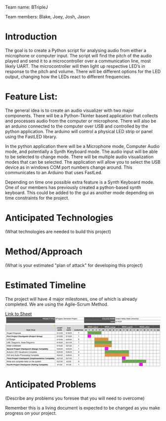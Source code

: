 Team name: BTripleJ 

Team members: Blake, Joey, Josh, Jason

# Introduction
The goal is to create a Python script for analysing audio from either a microphone or computer input. The script will find the pitch of the audio played and send it to a microcontroller over a communication line, most likely UART. The microcontroller will then light up respective LED’s in response to the pitch and volume. There will be different options for the LED output, changing how the LEDs react to different frequencies.

# Feature List:
The general idea is to create an audio visualizer with two major components. There will be a Python-Tkinter based application that collects and processes audio from the computer or microphone. There will also be an arduino connected to the computer over USB and controlled by the python application. The arduino will control a physical LED strip or panel using the FastLED library.

In the python application there will be a Microphone mode, Computer Audio mode, and potentially a Synth Keyboard mode. The audio input will be able to be selected to change mode. There will be multiple audio visualization modes that can be selected. The application will allow you to select the USB device as in windows COM port numbers change around. This communicates to an Arduino that uses FastLed. 

Depending on time one possible extra feature is a Synth Keyboard mode. One of our members has previously created a python-based synth keyboard. This could be added to the gui as another mode depending on time constraints for the project.

# Anticipated Technologies

(What technologies are needed to build this project)

# Method/Approach

(What is your estimated "plan of attack" for developing this project)

# Estimated Timeline
The project will have 4 major milestones, one of which is already completed. We are using the Agile-Scrum Method.

[Link to Sheet](https://docs.google.com/spreadsheets/d/1eZ33CW3As2u8aA7Ld-r0fqiov71TXy7yKgWPYP40Ih0/edit?usp=sharing)
![GANTT Chart](image.png)

# Anticipated Problems

(Describe any problems you foresee that you will need to overcome)

Remember this is a living document is expected to be changed as you make progress on your project.
